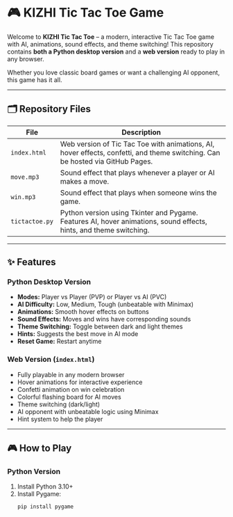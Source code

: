 # 🎮 KIZHI Tic Tac Toe Game

Welcome to **KIZHI Tic Tac Toe** – a modern, interactive Tic Tac Toe game with AI, animations, sound effects, and theme switching! This repository contains **both a Python desktop version** and a **web version** ready to play in any browser.  

Whether you love classic board games or want a challenging AI opponent, this game has it all.

---

## 🗂 Repository Files

| File | Description |
|------|-------------|
| `index.html` | Web version of Tic Tac Toe with animations, AI, hover effects, confetti, and theme switching. Can be hosted via GitHub Pages. |
| `move.mp3` | Sound effect that plays whenever a player or AI makes a move. |
| `win.mp3` | Sound effect that plays when someone wins the game. |
| `tictactoe.py` | Python version using Tkinter and Pygame. Features AI, hover animations, sound effects, hints, and theme switching. |

---

## ✨ Features

### **Python Desktop Version**
- **Modes:** Player vs Player (PVP) or Player vs AI (PVC)  
- **AI Difficulty:** Low, Medium, Tough (unbeatable with Minimax)  
- **Animations:** Smooth hover effects on buttons  
- **Sound Effects:** Moves and wins have corresponding sounds  
- **Theme Switching:** Toggle between dark and light themes  
- **Hints:** Suggests the best move in AI mode  
- **Reset Game:** Restart anytime  

### **Web Version (`index.html`)**
- Fully playable in any modern browser  
- Hover animations for interactive experience  
- Confetti animation on win celebration  
- Colorful flashing board for AI moves  
- Theme switching (dark/light)  
- AI opponent with unbeatable logic using Minimax  
- Hint system to help the player  

---

## 🎮 How to Play

### **Python Version**
1. Install Python 3.10+  
2. Install Pygame:  
   ```bash
   pip install pygame

